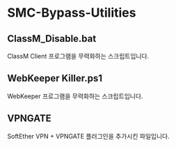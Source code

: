 # SMC-Bypass-Utilities

## ClassM_Disable.bat
ClassM Client 프로그램을 무력화하는 스크립트입니다.

## WebKeeper Killer.ps1
WebKeeper 프로그램을 무력화하는 스크립트입니다.

## VPNGATE
SoftEther VPN + VPNGATE 플러그인을 추가시킨 파일입니다.
